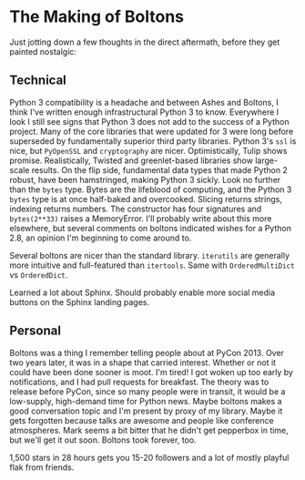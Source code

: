 # The Making of Boltons

Just jotting down a few thoughts in the direct aftermath, before they
get painted nostalgic:

## Technical

Python 3 compatibility is a headache and between Ashes and Boltons, I
think I've written enough infrastructural Python 3 to know. Everywhere
I look I still see signs that Python 3 does not add to the success of
a Python project. Many of the core libraries that were updated for 3
were long before superseded by fundamentally superior third party
libraries. Python 3's `ssl` is nice, but `PyOpenSSL` and
`cryptography` are nicer. Optimistically, Tulip shows
promise. Realistically, Twisted and greenlet-based libraries show
large-scale results. On the flip side, fundamental data types that
made Python 2 robust, have been hamstringed, making Python 3
sickly. Look no further than the `bytes` type. Bytes are the lifeblood
of computing, and the Python 3 `bytes` type is at once half-baked and
overcooked. Slicing returns strings, indexing returns numbers. The
constructor has four signatures and `bytes(2**33)` raises a
MemoryError. I'll probably write about this more elsewhere, but
several comments on boltons indicated wishes for a Python 2.8, an
opinion I'm beginning to come around to.

Several boltons are nicer than the standard library. `iterutils` are
generally more intuitive and full-featured than `itertools`. Same with
`OrderedMultiDict` vs `OrderedDict`.

Learned a lot about Sphinx. Should probably enable more social media
buttons on the Sphinx landing pages.

## Personal

Boltons was a thing I remember telling people about at PyCon
2013. Over two years later, it was in a shape that carried
interest. Whether or not it could have been done sooner is moot.
I'm tired! I got woken up too early by notifications, and I had pull
requests for breakfast. The theory was to release before PyCon, since
so many people were in transit, it would be a low-supply, high-demand
time for Python news. Maybe boltons makes a good conversation topic
and I'm present by proxy of my library. Maybe it gets forgotten
because talks are awesome and people like conference atmospheres. Mark
seems a bit bitter that he didn't get pepperbox in time, but we'll get
it out soon. Boltons took forever, too.

1,500 stars in 28 hours gets you 15-20 followers and a lot of mostly
playful flak from friends.
